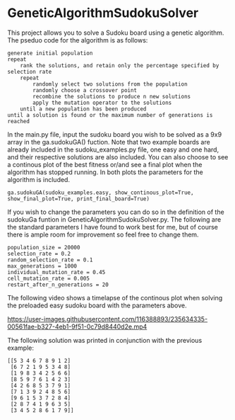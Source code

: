 # GeneticAlgorithmSudokuSolver
This project allows you to solve a Sudoku board using a genetic algorithm. The pseduo code for the algorithm is as follows:

```
generate initial population
repeat
    rank the solutions, and retain only the percentage specified by selection rate
    repeat
        randomly select two solutions from the population
        randomly choose a crossover point
        recombine the solutions to produce n new solutions
        apply the mutation operator to the solutions
    until a new population has been produced
until a solution is found or the maximum number of generations is reached
```

In the main.py file, input the sudoku board you wish to be solved as a 9x9 array in the ga.sudokuGA() fuction.
Note that two example boards are already included in the sudoku_examples.py file, one easy and one hard, and their respective solutions are
also included. You can also choose to see a continous plot of the best fitness
or/and see a final plot when the algorithm has stopped running. In both plots the parameters for the algorithm is included.

```
ga.sudokuGA(sudoku_examples.easy, show_continous_plot=True, show_final_plot=True, print_final_board=True)
```

If you wish to change the parameters you can do so in the definition of the sudokuGa funtion in GeneticAlgorithmSudokuSolver.py.
The following are the standard parameters I have found to work best for me, but of course there is ample room for improvement so feel free
to change them.

```
population_size = 20000
selection_rate = 0.2
random_selection_rate = 0.1
max_generations = 1000
individual_mutation_rate = 0.45
cell_mutation_rate = 0.005
restart_after_n_generations = 20
```

The following video shows a timelapse of the continous plot when solving the preloaded easy sudoku board with
the parameters above.

https://user-images.githubusercontent.com/116388893/235634335-00561fae-b327-4eb1-9f51-0c79d8440d2e.mp4

The following solution was printed in conjunction with the previous example:
```
[[5 3 4 6 7 8 9 1 2]
 [6 7 2 1 9 5 3 4 8]
 [1 9 8 3 4 2 5 6 6]
 [8 5 9 7 6 1 4 2 3]
 [4 2 6 8 5 3 7 9 1]
 [7 1 3 9 2 4 8 5 6]
 [9 6 1 5 3 7 2 8 4]
 [2 8 7 4 1 9 6 3 5]
 [3 4 5 2 8 6 1 7 9]]
```
